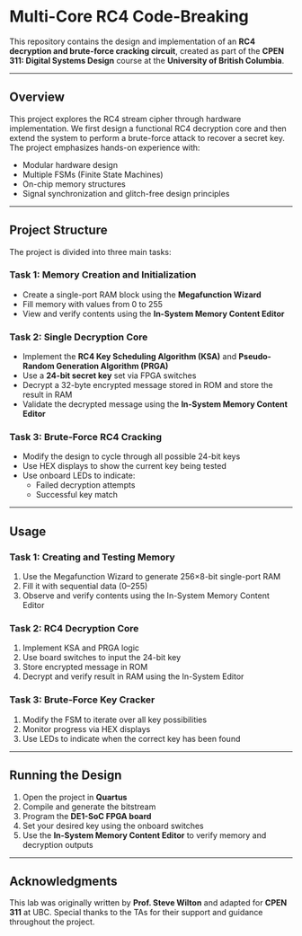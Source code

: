 # Multi-Core RC4 Code-Breaking

This repository contains the design and implementation of an **RC4 decryption and brute-force cracking circuit**, created as part of the **CPEN 311: Digital Systems Design** course at the **University of British Columbia**.

---

## Overview

This project explores the RC4 stream cipher through hardware implementation. We first design a functional RC4 decryption core and then extend the system to perform a brute-force attack to recover a secret key. The project emphasizes hands-on experience with:

- Modular hardware design
- Multiple FSMs (Finite State Machines)
- On-chip memory structures
- Signal synchronization and glitch-free design principles

---

## Project Structure

The project is divided into three main tasks:

### Task 1: Memory Creation and Initialization

- Create a single-port RAM block using the **Megafunction Wizard**
- Fill memory with values from 0 to 255
- View and verify contents using the **In-System Memory Content Editor**

### Task 2: Single Decryption Core

- Implement the **RC4 Key Scheduling Algorithm (KSA)** and **Pseudo-Random Generation Algorithm (PRGA)**
- Use a **24-bit secret key** set via FPGA switches
- Decrypt a 32-byte encrypted message stored in ROM and store the result in RAM
- Validate the decrypted message using the **In-System Memory Content Editor**

### Task 3: Brute-Force RC4 Cracking

- Modify the design to cycle through all possible 24-bit keys
- Use HEX displays to show the current key being tested
- Use onboard LEDs to indicate:
  - Failed decryption attempts
  - Successful key match

---

## Usage

### Task 1: Creating and Testing Memory

1. Use the Megafunction Wizard to generate 256×8-bit single-port RAM  
2. Fill it with sequential data (0–255)
3. Observe and verify contents using the In-System Memory Content Editor

### Task 2: RC4 Decryption Core

1. Implement KSA and PRGA logic
2. Use board switches to input the 24-bit key
3. Store encrypted message in ROM
4. Decrypt and verify result in RAM using the In-System Editor

### Task 3: Brute-Force Key Cracker

1. Modify the FSM to iterate over all key possibilities
2. Monitor progress via HEX displays
3. Use LEDs to indicate when the correct key has been found

---

## Running the Design

1. Open the project in **Quartus**
2. Compile and generate the bitstream
3. Program the **DE1-SoC FPGA board**
4. Set your desired key using the onboard switches
5. Use the **In-System Memory Content Editor** to verify memory and decryption outputs

---

## Acknowledgments

This lab was originally written by **Prof. Steve Wilton** and adapted for **CPEN 311** at UBC. Special thanks to the TAs for their support and guidance throughout the project.
